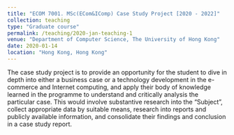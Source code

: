 ```yaml
---
title: "ECOM 7001. MSc(ECom&IComp) Case Study Project [2020 - 2022]"
collection: teaching
type: "Graduate course"
permalink: /teaching/2020-jan-teaching-1
venue: "Department of Computer Science, The University of Hong Kong"
date: 2020-01-14
location: "Hong Kong, Hong Kong"
---
```


The case study project is to provide an opportunity for the student to dive in depth into either a business case or a technology development in the e-commerce and Internet computing, and apply their body of knowledge learned in the programme to understand and critically analysis the particular case.  This would involve substantive research into the “Subject”, collect appropriate data by suitable means, research into reports and publicly available information, and consolidate their findings and conclusion in a case study report.
